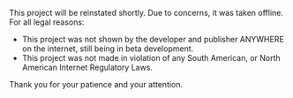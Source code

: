 This project will be reinstated shortly. 
Due to concerns, it was taken offline. 
For all legal reasons:
- This project was not shown by the developer and publisher ANYWHERE on the internet, still being in beta development.
- This project was not made in violation of any South American, or North American Internet Regulatory Laws. 

Thank you for your patience and your attention. 
